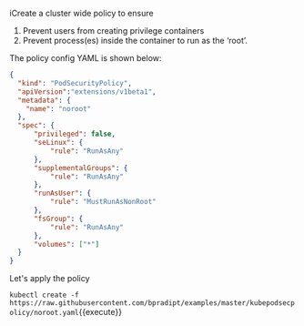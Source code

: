 iCreate a cluster wide policy to ensure
1. Prevent users from creating privilege containers
2. Prevent process(es) inside the container to run as the ‘root’.

The policy config YAML is shown below:
```json
{
  "kind": "PodSecurityPolicy",
  "apiVersion":"extensions/v1beta1",
  "metadata": {
    "name": "noroot"
  },
  "spec": {
      "privileged": false,
      "seLinux": {
          "rule": "RunAsAny"
      },
      "supplementalGroups": {
          "rule": "RunAsAny"
      },
      "runAsUser": {
          "rule": "MustRunAsNonRoot"
      },
      "fsGroup": {
          "rule": "RunAsAny"
      },
      "volumes": ["*"]
  }
}
```

Let's apply the policy

`kubectl create -f https://raw.githubusercontent.com/bpradipt/examples/master/kubepodsecpolicy/noroot.yaml`{{execute}}
